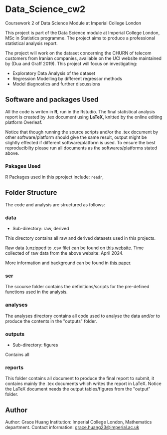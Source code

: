 # Data_Science_cw2

Coursework 2 of Data Science Module at Imperial College London

This project is part of the Data Science module at Imperial College London, MSc in Statistics programme. The project aims to produce a professional statistical analysis report. 

The project will work on the dataset concerning the CHURN of telecom customers from Iranian companies, available on the UCI website maintained by (Dua and Graff 2019). This project will focus on investigating:

- Exploratory Data Analysis of the dataset
- Regression Modelling by different regressor methods
- Model diagnostics and further discussions


## Software and packages Used

All the code is writen in **R**, run in the Rstudio. The final statistical analysis report is created by .tex document using **LaTeX**, knitted by the online editing platform Overleaf. 

Notice that though running the source scripts and/or the .tex document by other software/platform should give the same result, output might be slightly effected if different software/platform is used. To ensure the best reproducibilty please run all documents as the softwares/platforms stated above. 

### Pakages Used

R Packages used in this pproject include: `readr`, 

## Folder Structure

The code and analysis are structured as follows: 

### data 

- Sub-directory: raw, derived

This directory contains all raw and derived datasets used in this projects. 

Raw data (unzipped to .csv file) can be found on [this website](https://archive.ics.uci.edu/dataset/563/iranian+churn+dataset). Time collected of raw data from the above website: April 2024. 


More information and background can be found in [this paper](https://scirp.org/reference/referencespapers?referenceid=2607575). 

### scr 

The scourse folder contains the definitions/scripts for the pre-defined functions used in the analysis. 

### analyses

The analyses directory contains all code used to analyse the data and/or to produce the contents in the "outputs" folder. 

### outputs

- Sub-directory: figures

Contains all 

### reports

This folder contains all document to produce the final report to submit, it contains mainly the .tex documents which writes the report in LaTeX. Notice the LaTeX document needs the output tables/figures from the "output" folder. 

## Author

Author: Grace Huang
Institution: Imperial College London, Mathematics department. 
Contact information: [grace.huang23@imperial.ac.uk](grace.huang23@imperial.ac.uk)


